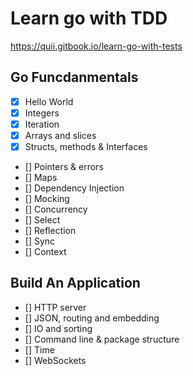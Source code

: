 # Learn go with TDD

https://quii.gitbook.io/learn-go-with-tests

## Go Funcdanmentals

- [x] Hello World
- [x] Integers
- [x] Iteration
- [x] Arrays and slices
- [x] Structs, methods & Interfaces
- [] Pointers & errors
- [] Maps
- [] Dependency Injection
- [] Mocking
- [] Concurrency
- [] Select
- [] Reflection
- [] Sync
- [] Context

## Build An Application

- [] HTTP server
- [] JSON, routing and embedding
- [] IO and sorting
- [] Command line & package structure
- [] Time
- [] WebSockets
